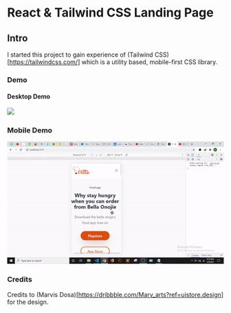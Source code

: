 # React & Tailwind CSS Landing Page

## Intro

I started this project to gain experience of (Tailwind CSS)[https://tailwindcss.com/] which is a utility based, mobile-first CSS library.

### Demo 

#### Desktop Demo
![](ezgif-2-8bf2a887d8e1.gif)

### Mobile Demo
![](ezgif-2-563bb020e9f1.gif)

### Credits
Credits to (Marvis Dosa)[https://dribbble.com/Marv_arts?ref=uistore.design] for the design.